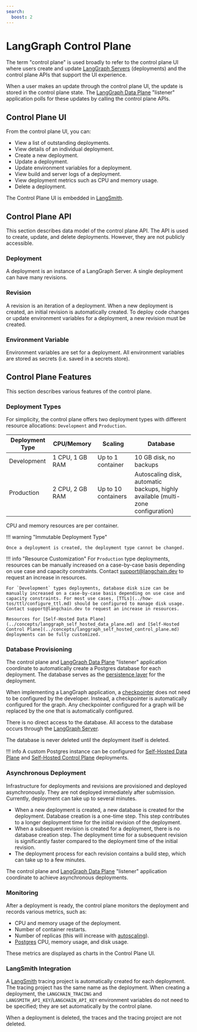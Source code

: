 ```yaml
---
search:
  boost: 2
---
```


# LangGraph Control Plane

The term "control plane" is used broadly to refer to the control plane UI where users create and update [LangGraph Servers](./langgraph_server.md) (deployments) and the control plane APIs that support the UI experience.

When a user makes an update through the control plane UI, the update is stored in the control plane state. The [LangGraph Data Plane](./langgraph_data_plane.md) "listener" application polls for these updates by calling the control plane APIs.

## Control Plane UI

From the control plane UI, you can:

- View a list of outstanding deployments.
- View details of an individual deployment.
- Create a new deployment.
- Update a deployment.
- Update environment variables for a deployment.
- View build and server logs of a deployment.
- View deployment metrics such as CPU and memory usage.
- Delete a deployment.

The Control Plane UI is embedded in [LangSmith](https://docs.smith.langchain.com/langgraph_cloud).

## Control Plane API

This section describes data model of the control plane API. The API is used to create, update, and delete deployments. However, they are not publicly accessible.

### Deployment

A deployment is an instance of a LangGraph Server. A single deployment can have many revisions.

### Revision

A revision is an iteration of a deployment. When a new deployment is created, an initial revision is automatically created. To deploy code changes or update environment variables for a deployment, a new revision must be created.

### Environment Variable

Environment variables are set for a deployment. All environment variables are stored as secrets (i.e. saved in a secrets store).

## Control Plane Features

This section describes various features of the control plane.

### Deployment Types

For simplicity, the control plane offers two deployment types with different resource allocations: `Development` and `Production`.

| **Deployment Type** | **CPU/Memory**  | **Scaling**         | **Database**                                                                     |
| ------------------- | --------------- | ------------------- | -------------------------------------------------------------------------------- |
| Development         | 1 CPU, 1 GB RAM | Up to 1 container   | 10 GB disk, no backups                                                           |
| Production          | 2 CPU, 2 GB RAM | Up to 10 containers | Autoscaling disk, automatic backups, highly available (multi-zone configuration) |

CPU and memory resources are per container.

!!! warning "Immutable Deployment Type"

    Once a deployment is created, the deployment type cannot be changed.

!!! info "Resource Customization"
For `Production` type deployments, resources can be manually increased on a case-by-case basis depending on use case and capacity constraints. Contact support@langchain.dev to request an increase in resources.

    For `Development` types deployments, database disk size can be manually increased on a case-by-case basis depending on use case and capacity constraints. For most use cases, [TTLs](../how-tos/ttl/configure_ttl.md) should be configured to manage disk usage. Contact support@langchain.dev to request an increase in resources.

    Resources for [Self-Hosted Data Plane](../concepts/langgraph_self_hosted_data_plane.md) and [Self-Hosted Control Plane](../concepts/langgraph_self_hosted_control_plane.md) deployments can be fully customized.

### Database Provisioning

The control plane and [LangGraph Data Plane](./langgraph_data_plane.md) "listener" application coordinate to automatically create a Postgres database for each deployment. The database serves as the [persistence layer](../concepts/persistence.md) for the deployment.

When implementing a LangGraph application, a [checkpointer](../concepts/persistence.md#checkpointer-libraries) does not need to be configured by the developer. Instead, a checkpointer is automatically configured for the graph. Any checkpointer configured for a graph will be replaced by the one that is automatically configured.

There is no direct access to the database. All access to the database occurs through the [LangGraph Server](../concepts/langgraph_server.md).

The database is never deleted until the deployment itself is deleted.

!!! info
A custom Postgres instance can be configured for [Self-Hosted Data Plane](../concepts/langgraph_self_hosted_data_plane.md) and [Self-Hosted Control Plane](../concepts/langgraph_self_hosted_control_plane.md) deployments.

### Asynchronous Deployment

Infrastructure for deployments and revisions are provisioned and deployed asynchronously. They are not deployed immediately after submission. Currently, deployment can take up to several minutes.

- When a new deployment is created, a new database is created for the deployment. Database creation is a one-time step. This step contributes to a longer deployment time for the initial revision of the deployment.
- When a subsequent revision is created for a deployment, there is no database creation step. The deployment time for a subsequent revision is significantly faster compared to the deployment time of the initial revision.
- The deployment process for each revision contains a build step, which can take up to a few minutes.

The control plane and [LangGraph Data Plane](./langgraph_data_plane.md) "listener" application coordinate to achieve asynchronous deployments.

### Monitoring

After a deployment is ready, the control plane monitors the deployment and records various metrics, such as:

- CPU and memory usage of the deployment.
- Number of container restarts.
- Number of replicas (this will increase with [autoscaling](../concepts/langgraph_data_plane.md#autoscaling)).
- [Postgres](../concepts/langgraph_data_plane.md#postgres) CPU, memory usage, and disk usage.

These metrics are displayed as charts in the Control Plane UI.

### LangSmith Integration

A [LangSmith](https://docs.smith.langchain.com/) tracing project is automatically created for each deployment. The tracing project has the same name as the deployment. When creating a deployment, the `LANGCHAIN_TRACING` and `LANGSMITH_API_KEY`/`LANGCHAIN_API_KEY` environment variables do not need to be specified; they are set automatically by the control plane.

When a deployment is deleted, the traces and the tracing project are not deleted.
